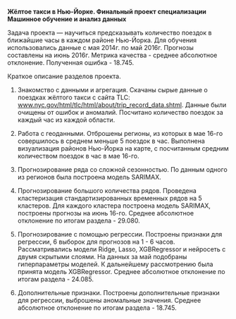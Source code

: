 __Жёлтое такси в Нью-Йорке. Финальный проект специализации Машинное обучение и анализ данных__  

Задача проекта — научиться предсказывать количество поездок в ближайшие часы в каждом районе Нью-Йорка. Для обучения использовались данные с мая 2014г. по май 2016г. Прогнозы составлены на июнь 2016г. Метрика качества - среднее абсолютное отклонение. Полученная ошибка - 18.745.

Краткое описание разделов проекта.
1. Знакомство с данными и агрегация.
Скачаны сырые данные о поездках жёлтого такси с сайта TLC: www.nyc.gov/html/tlc/html/about/trip_record_data.shtml. Данные были очищены от ошибок и аномалий. Посчитано количество поездок за каждый час из каждой области.

2. Работа с геоданными.
Отброшены регионы, из которых в мае 16-го совершилось в среднем меньше 5 поездок в час. Выполнена визуализация районов Нью-Йорка на карте, с посчитанным средним количеством поездок в час в мае 16-го.

3. Прогнозирование ряда со сложной сезонностью.
По данным одного из регионов была построена модель SARIMAX.

4. Прогнозирование большого количества рядов.
Проведена кластеризация стандартизированных временных рядов на 5 кластеров. Для каждого кластера построена модель SARIMAX, построены прогнозы на июнь 16-го. Среднее абсолютное отклонение по итогам раздела - 29.080.

5. Прогнозирование с помощью регрессии.
Построены признаки для регрессии, 6 выборок для прогнозов на 1 - 6 часов. Рассматривались модели Ridge, Lasso, XGBRegressor и нейросеть с двумя скрытыми слоями. На данных за май подобраны гиперпараметры моделей. К дальнейшему рассмотрению была принята модель XGBRegressor. Среднее абсолютное отклонение по итогам раздела - 24.085.

6. Дополнительные признаки.
Построены дополнительные признаки для регрессии, выброшены аномальные значения. Среднее абсолютное отклонение по итогам раздела - 18.745.
